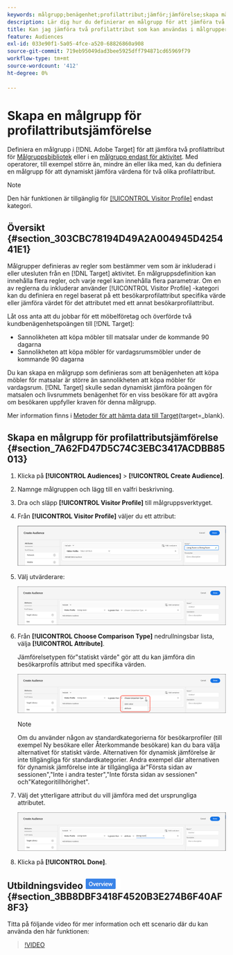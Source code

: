 ```yaml
---
keywords: målgrupp;benägenhet;profilattribut;jämför;jämförelse;skapa målgrupp;skapa målgrupp
description: Lär dig hur du definierar en målgrupp för att jämföra två profilattribut.
title: Kan jag jämföra två profilattribut som kan användas i målgrupper?
feature: Audiences
exl-id: 033e90f1-5a05-4fce-a520-68826860a908
source-git-commit: 719eb95049dad3bee5925dff794871cd65969f79
workflow-type: tm+mt
source-wordcount: '412'
ht-degree: 0%

---
```


# Skapa en målgrupp för profilattributsjämförelse

Definiera en målgrupp i [!DNL Adobe Target] för att jämföra två profilattribut för [Målgruppsbibliotek](/help/main/c-target/c-audiences/audiences.md) eller i en [målgrupp endast för aktivitet](/help/main/c-target/creating-activity-only-audience.md). Med operatorer, till exempel större än, mindre än eller lika med, kan du definiera en målgrupp för att dynamiskt jämföra värdena för två olika profilattribut.

>[!NOTE]
>
>Den här funktionen är tillgänglig för [[!UICONTROL Visitor Profile]](/help/main/c-target/c-audiences/c-target-rules/visitor-profile.md#concept_E972690B9A4C4372A34229FA37EDA38E) endast kategori.

## Översikt {#section_303CBC78194D49A2A004945D425441E1}

Målgrupper definieras av regler som bestämmer vem som är inkluderad i eller utesluten från en [!DNL Target] aktivitet. En målgruppsdefinition kan innehålla flera regler, och varje regel kan innehålla flera parametrar. Om en av reglerna du inkluderar använder [!UICONTROL Visitor Profile] -kategori kan du definiera en regel baserat på ett besökarprofilattribut specifika värde eller jämföra värdet för det attributet med ett annat besökarprofilattribut.

Låt oss anta att du jobbar för ett möbelföretag och överförde två kundbenägenhetspoängen till [!DNL Target]:

* Sannolikheten att köpa möbler till matsalar under de kommande 90 dagarna
* Sannolikheten att köpa möbler för vardagsrumsmöbler under de kommande 90 dagarna

Du kan skapa en målgrupp som definieras som att benägenheten att köpa möbler för matsalar är större än sannolikheten att köpa möbler för vardagsrum. [!DNL Target] skulle sedan dynamiskt jämföra poängen för matsalen och livsrummets benägenhet för en viss besökare för att avgöra om besökaren uppfyller kraven för denna målgrupp.

Mer information finns i [Metoder för att hämta data till Target](https://developer.adobe.com/target/before-implement/methods-to-get-data-into-target/methods-to-get-data-into-target/){target=_blank}.

## Skapa en målgrupp för profilattributsjämförelse {#section_7A62FD47D5C74C3EBC3417ACDBB85013}

1. Klicka på **[!UICONTROL Audiences]** > **[!UICONTROL Create Audience]**.
1. Namnge målgruppen och lägg till en valfri beskrivning.
1. Dra och släpp **[!UICONTROL Visitor Profile]** till målgruppsverktyget.
1. Från **[!UICONTROL Visitor Profile]** väljer du ett attribut:

   ![Propensitetspoäng 1](assets/propensity_score_1.png)

1. Välj utvärderare:

   ![Propensitetspoäng 2](assets/propensity_score_2.png)

1. Från **[!UICONTROL Choose Comparison Type]** nedrullningsbar lista, välja **[!UICONTROL Attribute]**.

   Jämförelsetypen för&quot;statiskt värde&quot; gör att du kan jämföra din besökarprofils attribut med specifika värden.

   ![Propensivt poäng 3](assets/propensity_score_3.png)

   >[!NOTE]
   >
   >Om du använder någon av standardkategorierna för besökarprofiler (till exempel Ny besökare eller Återkommande besökare) kan du bara välja alternativet för statiskt värde. Alternativen för dynamisk jämförelse är inte tillgängliga för standardkategorier. Andra exempel där alternativen för dynamisk jämförelse inte är tillgängliga är&quot;Första sidan av sessionen&quot;,&quot;Inte i andra tester&quot;,&quot;Inte första sidan av sessionen&quot; och&quot;Kategoritillhörighet&quot;.

1. Välj det ytterligare attribut du vill jämföra med det ursprungliga attributet.

   ![](assets/propensity_score_4.png)

1. Klicka på **[!UICONTROL Done]**.

## Utbildningsvideo ![Märket Översikt](/help/main/assets/overview.png) {#section_3BB8DBF3418F4520B3E274B6F40AF8F3}

Titta på följande video för mer information och ett scenario där du kan använda den här funktionen:

>[!VIDEO](https://video.tv.adobe.com/v/23218/)
